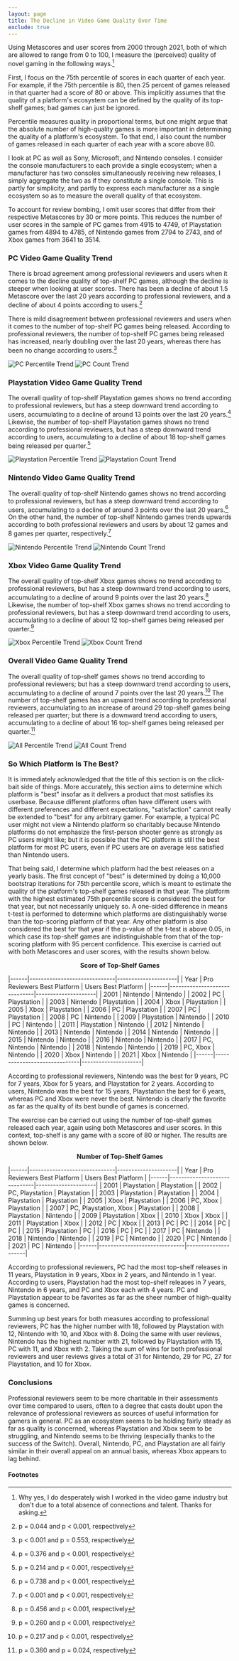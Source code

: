 ```yaml
---
layout: page
title: The Decline in Video Game Quality Over Time
exclude: true
---
```


Using Metascores and user scores from 2000 through 2021, both of which are allowed to range from 0 to 100, I measure the (perceived) quality of novel gaming in the following ways.[^1]

First, I focus on the 75th percentile of scores in each quarter of each year. For example, if the 75th percentile is 80, then 25 percent of games released in that quarter had a score of 80 or above. This implicitly assumes that the quality of a platform's ecosystem can be defined by the quality of its top-shelf games; bad games can just be ignored.

Percentile measures quality in proportional terms, but one might argue that the absolute number of high-quality games is more important in determining the quality of a platform's ecosystem. To that end, I also count the number of games released in each quarter of each year with a score above 80.

I look at PC as well as Sony, Microsoft, and Nintendo consoles. I consider the console manufacturers to each provide a single ecosystem; when a manufacturer has two consoles simultaneously receiving new releases, I simply aggregate the two as if they constitute a single console. This is partly for simplicity, and partly to express each manufacturer as a single ecosystem so as to measure the overall quality of that ecosystem.

 To account for review bombing, I omit user scores that differ from their respective Metascores by 30 or more points. This reduces the number of user scores in the sample of PC games from 4915 to 4749, of Playstation games from 4894 to 4785, of Nintendo games from 2794 to 2743, and of Xbox games from 3641 to 3514.

[^1]: Why yes, I do desperately wish I worked in the video game industry but don't due to a total absence of connections and talent. Thanks for asking.


### PC Video Game Quality Trend ###
There is broad agreement among professional reviewers and users when it comes to the decline quality of top-shelf PC games, although the decline is steeper when looking at user scores. There has been a decline of about 1.5 Metascore over the last 20 years according to professional reviewers, and a decline of about 4 points according to users.[^2]

There is mild disagreement between professional reviewers and users when it comes to the number of top-shelf PC games being released. According to professional reviewers, the number of top-shelf PC games being released has increased, nearly doubling over the last 20 years, whereas there has been no change according to users.[^3]

[^2]: p = 0.044 and p < 0.001, respectively
[^3]: p < 0.001 and p = 0.553, respectively

![PC Percentile Trend](pc_trend_percentile.png)
![PC Count Trend](pc_trend_count.png)


### Playstation Video Game Quality Trend ###
The overall quality of top-shelf Playstation games shows no trend according to professional reviewers, but has a steep downward trend according to users, accumulating to a decline of around 13 points over the last 20 years.[^4] Likewise, the number of top-shelf Playstation games shows no trend according to professional reviewers, but has a steep downward trend according to users, accumulating to a decline of about 18 top-shelf games being released per quarter.[^5]

[^4]: p = 0.376 and p < 0.001, respectively
[^5]: p = 0.214 and p < 0.001, respectively

![Playstation Percentile Trend](ps_trend_percentile.png)
![Playstation Count Trend](ps_trend_count.png)


### Nintendo Video Game Quality Trend ###
The overall quality of top-shelf Nintendo games shows no trend according to professional reviewers, but has a steep downward trend according to users, accumulating to a decline of around 3 points over the last 20 years.[^6] On the other hand, the number of top-shelf Nintendo games trends upwards according to both professional reviewers and users by about 12 games and 8 games per quarter, respectively.[^7]

[^6]: p = 0.738 and p < 0.001, respectively
[^7]: p < 0.001 and p < 0.001, respectively

![Nintendo Percentile Trend](nin_trend_percentile.png)
![Nintendo Count Trend](nin_trend_count.png)


### Xbox Video Game Quality Trend ###
The overall quality of top-shelf Xbox games shows no trend according to professional reviewers, but has a steep downward trend according to users, accumulating to a decline of around 9 points over the last 20 years.[^8] Likewise, the number of top-shelf Xbox games shows no trend according to professional reviewers, but has a steep downward trend according to users, accumulating to a decline of about 12 top-shelf games being released per quarter.[^9]

[^8]: p = 0.456 and p < 0.001, respectively
[^9]: p = 0.260 and p < 0.001, respectively

![Xbox Percentile Trend](xbox_trend_percentile.png)
![Xbox Count Trend](xbox_trend_count.png)


### Overall Video Game Quality Trend ###
The overall quality of top-shelf games shows no trend according to professional reviewers; but has a steep downward trend according to users, accumulating to a decline of around 7 points over the last 20 years.[^10] The number of top-shelf games has an upward trend according to professional reviewers, accumulating to an increase of around 29 top-shelf games being released per quarter; but there is a downward trend according to users, accumulating to a decline of about 16 top-shelf games being released per quarter.[^11]

[^10]: p = 0.217 and p < 0.001, respectively
[^11]: p = 0.360 and p = 0.024, respectively

![All Percentile Trend](all_trend_percentile.png)
![All Count Trend](all_trend_count.png)


### So Which Platform Is The Best? ###
It is immediately acknowledged that the title of this section is on the click-bait side of things. More accurately, this section aims to determine which platform is "best" insofar as it delivers a product that most satisfies its userbase. Because different platforms often have different users with different preferences and different expectations, "satisfaction" cannot really be extended to "best" for any arbitrary gamer. For example, a typical PC user might not view a Nintendo platform so charitably because Nintendo platforms do not emphasize the first-person shooter genre as strongly as PC users might like; but it is possible that the PC platform is still the best platform for most PC users, even if PC users are on average less satisfied than Nintendo users.

That being said, I determine which platform had the best releases on a yearly basis. The first concept of "best" is determined by doing a 10,000 bootstrap iterations for 75th percentile score, which is meant to estimate the quality of the platform's top-shelf games released in that year. The platform with the highest estimated 75th percentile score is considered the best for that year, but not necessarily uniquely so. A one-sided difference in means t-test is performed to determine which platforms are distinguishably worse than the top-scoring platform of that year. Any other platform is also considered the best for that year if the p-value of the t-test is above 0.05, in which case its top-shelf games are indistinguishable from that of the top-scoring platform with 95 percent confidence. This exercise is carried out with both Metascores and user scores, with the results shown below.

<center><b> Score of Top-Shelf Games </b></center>

|------|------------------------------|---------------------|
| Year | Pro Reviewers Best Platform  | Users Best Platform |
|------|------------------------------|---------------------|
| 2001 | Nintendo                     | Nintendo            |
| 2002 | PC                           | Playstation         |
| 2003 | Nintendo                     | Playstation         |
| 2004 | Xbox                         | Playstation         |
| 2005 | Xbox                         | Playstation         |
| 2006 | PC                           | Playstation         |
| 2007 | PC                           | Playstation         |
| 2008 | PC                           | Nintendo            |
| 2009 | Playstation                  | Nintendo            |
| 2010 | PC                           | Nintendo            |
| 2011 | Playstation                  | Nintendo            |
| 2012 | Nintendo                     | Nintendo            |
| 2013 | Nintendo                     | Nintendo            |
| 2014 | Nintendo                     | Nintendo            |
| 2015 | Nintendo                     | Nintendo            |
| 2016 | Nintendo                     | Nintendo            |
| 2017 | PC, Nintendo                 | Nintendo            |
| 2018 | Nintendo                     | Nintendo            |
| 2019 | PC, Xbox                     | Nintendo            |
| 2020 | Xbox                         | Nintendo            |
| 2021 | Xbox                         | Nintendo            |
|------|------------------------------|---------------------|

According to professional reviewers, Nintendo was the best for 9 years, PC for 7 years, Xbox for 5 years, and Playstation for 2 years. According to users, Nintendo was the best for 15 years, Playstation the best for 6 years, whereas PC and Xbox were never the best. Nintendo is clearly the favorite as far as the quality of its best bundle of games is concerned.

The exercise can be carried out using the number of top-shelf games released each year, again using both Metascores and user scores. In this context, top-shelf is any game with a score of 80 or higher. The results are shown below.

<center><b> Number of Top-Shelf Games </b></center>

|------|------------------------------|---------------------|
| Year | Pro Reviewers Best Platform  | Users Best Platform |
|------|------------------------------|---------------------|
| 2001 | Playstation                  | Playstation         |
| 2002 | PC, Playstation              | Playstation         |
| 2003 | Playstation                  | Playstation         |
| 2004 | Playstation                  | Playstation         |
| 2005 | Xbox                         | Playstation         |
| 2006 | PC, Xbox                     | Playstation         |
| 2007 | PC, Playstation, Xbox        | Playstation         |
| 2008 | Playstation                  | Nintendo            |
| 2009 | Playstation                  | Xbox                |
| 2010 | Xbox                         | Xbox                |
| 2011 | Playstation                  | Xbox                |
| 2012 | PC                           | Xbox                |
| 2013 | PC                           | PC                  |
| 2014 | PC                           | PC                  |
| 2015 | Playstation                  | PC                  |
| 2016 | PC                           | PC                  |
| 2017 | PC                           | Nintendo            |
| 2018 | Nintendo                     | Nintendo            |
| 2019 | PC                           | Nintendo            |
| 2020 | PC                           | Nintendo            |
| 2021 | PC                           | Nintendo            |
|------|------------------------------|---------------------|

According to professional reviewers, PC had the most top-shelf releases in 11 years, Playstation in 9 years, Xbox in 2 years, and Nintendo in 1 year. According to users, Playstation had the most top-shelf releases in 7 years, Nintendo in 6 years, and PC and Xbox each with 4 years. PC and Playstation appear to be favorites as far as the sheer number of high-quality games is concerned.

Summing up best years for both measures according to professional reviewers, PC has the higher number with 18, followed by Playstation with 12, Nintendo with 10, and Xbox with 8. Doing the same with user reviews, Nintendo has the highest number with 21, followed by Playstation with 15, PC with 11, and Xbox with 2. Taking the sum of wins for both professional reviewers and user reviews gives a total of 31 for Nintendo, 29 for PC, 27 for Playstation, and 10 for Xbox.


### Conclusions ###
Professional reviewers seem to be more charitable in their assessments over time compared to users, often to a degree that casts doubt upon the relevance of professional reviewers as sources of useful information for gamers in general. PC as an ecosystem seems to be holding fairly steady as far as quality is concerned, whereas Playstation and Xbox seem to be struggling, and Nintendo seems to be thriving (especially thanks to the success of the Switch). Overall, Nintendo, PC, and Playstation are all fairly similar in their overall appeal on an annual basis, whereas Xbox appears to lag behind.


#### Footnotes ####
